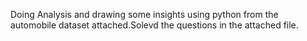 Doing Analysis and drawing some insights using python from the automobile dataset attached.Solevd the questions in the attached file.